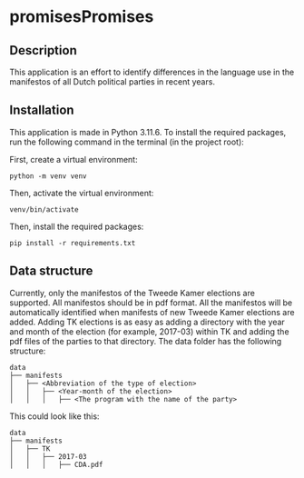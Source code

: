 # promisesPromises

## Description
This application is an effort to identify differences in the language use in the manifestos of all Dutch political parties in recent years.

## Installation
This application is made in Python 3.11.6. To install the required packages, run the following command in the terminal (in the project root):

First, create a virtual environment:
```
python -m venv venv
```

Then, activate the virtual environment:
```
venv/bin/activate
```

Then, install the required packages:
```
pip install -r requirements.txt
```

## Data structure
Currently, only the manifestos of the Tweede Kamer elections are supported. All manifestos should be in pdf format. All the manifestos will be automatically identified when manifests of new Tweede Kamer elections are added. Adding TK elections is as easy as adding a directory with the year and month of the election (for example, 2017-03) within TK and adding the pdf files of the parties to that directory. The data folder has the following structure:
```
data
├── manifests
│   ├── <Abbreviation of the type of election>
│   │   ├── <Year-month of the election>
│   │   │   ├── <The program with the name of the party> 
```

This could look like this:
```
data
├── manifests
│   ├── TK
│   │   ├── 2017-03
│   │   │   ├── CDA.pdf
```
